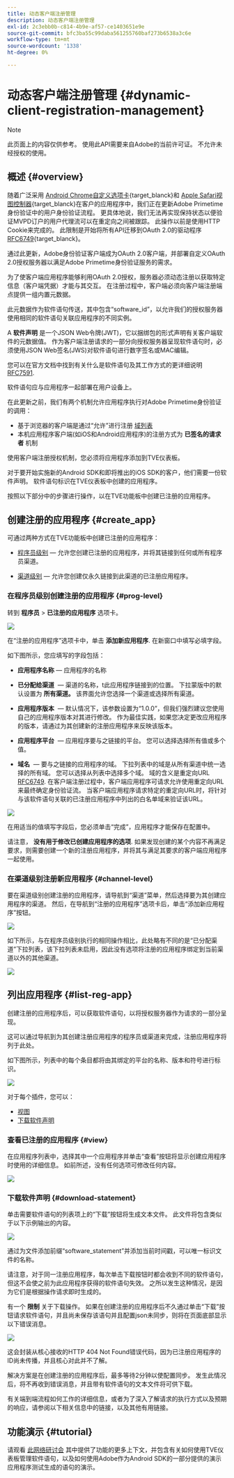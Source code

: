 ```yaml
---
title: 动态客户端注册管理
description: 动态客户端注册管理
exl-id: 2c3ebb0b-c814-4b9e-af57-ce1403651e9e
source-git-commit: bfc3ba55c99daba561255760baf273b6538a3c6e
workflow-type: tm+mt
source-wordcount: '1338'
ht-degree: 0%

---
```


# 动态客户端注册管理 {#dynamic-client-registration-management}

>[!NOTE]
>
>此页面上的内容仅供参考。 使用此API需要来自Adobe的当前许可证。 不允许未经授权的使用。

## 概述 {#overview}

随着广泛采用 [Android Chrome自定义选项卡](https://developer.chrome.com/multidevice/android/customtabs){target_blanck}和 [Apple Safari视图控制器](https://developer.apple.com/documentation/safariservices/sfsafariviewcontroller){target_blanck}在客户的应用程序中，我们正在更新Adobe Primetime身份验证中的用户身份验证流程。 更具体地说，我们无法再实现保持状态以便验证MVPD订户的用户代理流可以在重定向之间被跟踪。 此操作以前是使用HTTP Cookie来完成的。 此限制是开始将所有API迁移到OAuth 2.0的驱动程序 [RFC6749](https://tools.ietf.org/html/rfc6749){target_blanck}。

通过此更新，Adobe身份验证客户端成为OAuth 2.0客户端，并部署自定义OAuth 2.0授权服务器以满足Adobe Primetime身份验证服务的需求。

为了使客户端应用程序能够利用OAuth 2.0授权，服务器必须动态注册以获取特定信息（客户端凭据）才能与其交互。 在注册过程中，客户端必须向客户端注册端点提供一组内置元数据。

此元数据作为软件语句传送，其中包含“software_id”，以允许我们的授权服务器使用相同的软件语句关联应用程序的不同实例。

A **软件声明** 是一个JSON Web令牌(JWT)，它以捆绑包的形式声明有关客户端软件的元数据值。 作为客户端注册请求的一部分向授权服务器呈现软件语句时，必须使用JSON Web签名(JWS)对软件语句进行数字签名或MAC编辑。

您可以在官方文档中找到有关什么是软件语句及其工作方式的更详细说明 [RFC7591](https://tools.ietf.org/html/rfc7591).

软件语句应与应用程序一起部署在用户设备上。

在此更新之前，我们有两个机制允许应用程序执行对Adobe Primetime身份验证的调用：

* 基于浏览器的客户端是通过“允许”进行注册 [域列表](/help/authentication/programmer-overview.md#reg-and-init)
* 本机应用程序客户端(如iOS和Android应用程序)的注册方式为 **已签名的请求者** 机制


使用客户端注册授权机制，您必须将应用程序添加到TVE仪表板。

对于要开始实施新的Android SDK和即将推出的iOS SDK的客户，他们需要一份软件声明。 软件语句标识在TVE仪表板中创建的应用程序。

按照以下部分中的步骤进行操作，以在TVE功能板中创建已注册的应用程序。

## 创建注册的应用程序 {#create_app}

可通过两种方式在TVE功能板中创建已注册的应用程序：

* [程序员级别](#prog-level)  — 允许您创建已注册的应用程序，并将其链接到任何或所有程序员渠道。

* [渠道级别](#channel-level)  — 允许您创建仅永久链接到此渠道的已注册应用程序。

### 在程序员级别创建注册的应用程序 {#prog-level}

转到 **程序员** > **已注册的应用程序** 选项卡。

![](assets/reg-app-progr-level.png)

在“注册的应用程序”选项卡中，单击 **添加新应用程序**. 在新窗口中填写必填字段。

如下图所示，您应填写的字段包括：

* **应用程序名称**  — 应用程序的名称

* **已分配给渠道**  — 渠道的名称，t</span>此应用程序链接到的位置。 下拉蒙版中的默认设置为 **所有渠道。** 该界面允许您选择一个渠道或选择所有渠道。

* **应用程序版本**  — 默认情况下，该参数设置为“1.0.0”，但我们强烈建议您使用自己的应用程序版本对其进行修改。 作为最佳实践，如果您决定更改应用程序的版本，请通过为其创建新的注册应用程序来反映该版本。

* **应用程序平台**  — 应用程序要与之链接的平台。 您可以选择选择所有值或多个值。

* **域名**  — 要与之链接的应用程序的域。 下拉列表中的域是从所有渠道中统一选择的所有域。 您可以选择从列表中选择多个域。 域的含义是重定向URL [RFC6749](https://tools.ietf.org/html/rfc6749). 在客户端注册过程中，客户端应用程序可请求允许使用重定向URL来最终确定身份验证流。 当客户端应用程序请求特定的重定向URL时，将针对与该软件语句关联的已注册应用程序中列出的白名单域来验证该URL。


![](assets/new-reg-app.png)


在用适当的值填写字段后，您必须单击“完成”，应用程序才能保存在配置中。

请注意， **没有用于修改已创建应用程序的选项**. 如果发现创建的某个内容不再满足要求，则需要创建一个新的注册应用程序，并将其与满足其要求的客户端应用程序一起使用。


### 在渠道级别注册新应用程序 {#channel-level}

要在渠道级别创建注册的应用程序，请导航到“渠道”菜单，然后选择要为其创建应用程序的渠道。 然后，在导航到“注册的应用程序”选项卡后，单击“添加新应用程序”按钮。

![](assets/reg-new-app-channel-level.png)

如下所示，与在程序员级别执行的相同操作相比，此处略有不同的是“已分配渠道”下拉列表，该下拉列表未启用，因此没有选项将注册的应用程序绑定到当前渠道以外的其他渠道。

![](assets/new-reg-app-channel.png)

## 列出应用程序 {#list-reg-app}

创建注册的应用程序后，可以获取软件语句，以将授权服务器作为请求的一部分呈现。

这可以通过导航到为其创建注册应用程序的程序员或渠道来完成，注册应用程序将列于此处。 

如下图所示，列表中的每个条目都将由其绑定的平台的名称、版本和符号进行标识。

![](assets/reg-app-list.png)

对于每个插件，您可以：

* [视图](#view)
* [下载软件声明](#download-statement)

### 查看已注册的应用程序 {#view}

在应用程序列表中，选择其中一个应用程序并单击“查看”按钮将显示创建应用程序时使用的详细信息。 如前所述，没有任何选项可修改任何内容。


![](assets/view-reg-app.png)


### 下载软件声明 {#download-statement}

单击需要软件语句的列表项上的“下载”按钮将生成文本文件。 此文件将包含类似于以下示例输出的内容。


![](assets/download-software-statement.png)

通过为文件添加前缀“software_statement”并添加当前时间戳，可以唯一标识文件的名称。

请注意，对于同一注册应用程序，每次单击下载按钮时都会收到不同的软件语句，但这不会使之前为此应用程序获得的软件语句失效。 之所以发生这种情况，是因为它们是根据操作请求即时生成的。

有一个 **限制** 关于下载操作。 如果在创建注册的应用程序后不久通过单击“下载”按钮请求软件语句，并且尚未保存该语句并且配置json未同步，则将在页面底部显示以下错误消息。 

![](assets/error-sw-statement-notready.png)

这会封装从核心接收的HTTP 404 Not Found错误代码，因为已注册应用程序的ID尚未传播，并且核心对此并不了解。

解决方案是在创建注册的应用程序后，最多等待2分钟以使配置同步。 发生此情况后，将不再收到错误消息，并且带有软件语句的文本文件将可供下载。

有关端到端流程如何工作的详细信息，或者为了深入了解请求的执行方式以及预期的响应，请参阅以下相关信息中的链接，以及其他有用链接。

<!--
## Related Information {#related}

* [Dynamic Client Registration API](/help/authentication/dynamic-client-registration-api.md)
* [TVE Dashboard User Guide](/help/authentication/tve-dashboard-user-guide.md)
-->

## 功能演示 {#tutorial}

请观看 [此网络研讨会](https://my.adobeconnect.com/pzkp8ujrigg1/) 其中提供了功能的更多上下文，并包含有关如何使用TVE仪表板管理软件语句，以及如何使用Adobe作为Android SDK的一部分提供的演示应用程序测试生成的语句的演示。
